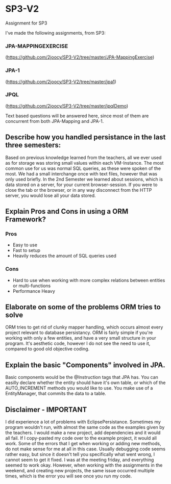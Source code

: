 # SP3-V2
Assignment for SP3

I've made the following assignments, from SP3:

### JPA-MAPPINGEXERCISE 

(https://github.com/2joocy/SP3-V2/tree/master/JPA-MappingExercise)

### JPA-1 

(https://github.com/2joocy/SP3-V2/tree/master/jpa1)

### JPQL 

(https://github.com/2joocy/SP3-V2/tree/master/jpqlDemo)

Text based questions will be answered here, since most of them are concurrent from both JPA-Mapping and JPA-1.

## Describe how you handled persistance in the last three semesters:

Based on previous knowledge learned from the teachers, all we ever used as for storage was storing small values within each VM-Instance. The most common use for us was normal SQL queries, as these were spoken of the most. We had a small interchange once with text files, however that was only used briefly. In the 2nd Semester we learned about sessions, which is data stored on a server, for your current browser-session. If you were to close the tab or the browser, or in any way disconnect from the HTTP server, you would lose all your data stored. 

## Explain Pros and Cons in using a ORM Framework?

### Pros
- Easy to use
- Fast to setup
- Heavily reduces the amount of SQL queries used

### Cons
- Hard to use when working with more complex relations between entities or multi-functions
- Performance Heavy

## Elaborate on some of the problems ORM tries to solve
ORM tries to get rid of clunky mapper handling, which occurs almost every project relevant to database persistancy. ORM is fairly simple if you're working with only a few entities, and have a very small structure in your program. It's aesthetic code, however I do not see the need to use it, compared to good old objective coding.

## Explain the basic "Components" involved in JPA. 
Basic components would be the @Instruction tags that JPA has. You can easilly declare whether the entity should have it's own table, or which of the AUTO_INCREMENT methods you would like to use. You make use of a EntityManager, that commits the data to a table.

## Disclaimer - IMPORTANT
I did experience a lot of problems with EclipsePersistance. Sometimes my program wouldn't run, with almost the same code as the examples given by the teachers. I would make a new project, add dependencies and it would all fail. If I copy-pasted my code over to the example project, it would all work. Some of the errors that I get when working or adding new methods, do not make sense for me at all in this case. Usually debugging code seems rather easy, but since it doesn't tell you specifically what went wrong, I cannot seem to get it fixed. I was at the meeting friday, and everything seemed to work okay. However, when working with the assignments in the weekend, and creating new projects, the same issue occurred multiple times, which is the error you will see once you run my code.

